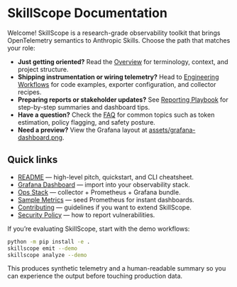 # SkillScope Documentation

Welcome! SkillScope is a research-grade observability toolkit that brings OpenTelemetry semantics to Anthropic Skills. Choose the path that matches your role:

- **Just getting oriented?** Read the [Overview](overview.md) for terminology, context, and project structure.
- **Shipping instrumentation or wiring telemetry?** Head to [Engineering Workflows](workflows.md) for code examples, exporter configuration, and collector recipes.
- **Preparing reports or stakeholder updates?** See [Reporting Playbook](reporting.md) for step-by-step summaries and dashboard tips.
- **Have a question?** Check the [FAQ](faq.md) for common topics such as token estimation, policy flagging, and safety posture.
- **Need a preview?** View the Grafana layout at [assets/grafana-dashboard.png](assets/grafana-dashboard.png).

## Quick links

- [README](../README.md) — high-level pitch, quickstart, and CLI cheatsheet.
- [Grafana Dashboard](../dashboards/grafana_skillscope.json) — import into your observability stack.
- [Ops Stack](../ops/docker-compose.yaml) — collector + Prometheus + Grafana bundle.
- [Sample Metrics](../ops/sample_metrics.prom) — seed Prometheus for instant dashboards.
- [Contributing](../CONTRIBUTING.md) — guidelines if you want to extend SkillScope.
- [Security Policy](../SECURITY.md) — how to report vulnerabilities.

If you’re evaluating SkillScope, start with the demo workflows:

```bash
python -m pip install -e .
skillscope emit --demo
skillscope analyze --demo
```

This produces synthetic telemetry and a human-readable summary so you can experience the output before touching production data.
